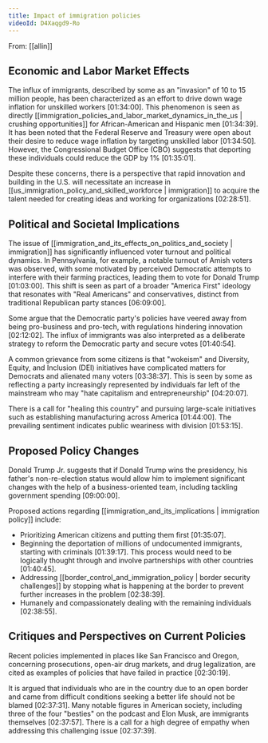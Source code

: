 ```yaml
---
title: Impact of immigration policies
videoId: D4Xaqgd9-Ro
---
```


From: [[allin]] <br/> 

## Economic and Labor Market Effects

The influx of immigrants, described by some as an "invasion" of 10 to 15 million people, has been characterized as an effort to drive down wage inflation for unskilled workers <a class="yt-timestamp" data-t="01:34:00">[01:34:00]</a>. This phenomenon is seen as directly [[immigration_policies_and_labor_market_dynamics_in_the_us | crushing opportunities]] for African-American and Hispanic men <a class="yt-timestamp" data-t="01:34:39">[01:34:39]</a>. It has been noted that the Federal Reserve and Treasury were open about their desire to reduce wage inflation by targeting unskilled labor <a class="yt-timestamp" data-t="01:34:50">[01:34:50]</a>. However, the Congressional Budget Office (CBO) suggests that deporting these individuals could reduce the GDP by 1% <a class="yt-timestamp" data-t="01:35:01">[01:35:01]</a>.

Despite these concerns, there is a perspective that rapid innovation and building in the U.S. will necessitate an increase in [[us_immigration_policy_and_skilled_workforce | immigration]] to acquire the talent needed for creating ideas and working for organizations <a class="yt-timestamp" data-t="02:28:51">[02:28:51]</a>.

## Political and Societal Implications

The issue of [[immigration_and_its_effects_on_politics_and_society | immigration]] has significantly influenced voter turnout and political dynamics. In Pennsylvania, for example, a notable turnout of Amish voters was observed, with some motivated by perceived Democratic attempts to interfere with their farming practices, leading them to vote for Donald Trump <a class="yt-timestamp" data-t="01:03:00">[01:03:00]</a>. This shift is seen as part of a broader "America First" ideology that resonates with "Real Americans" and conservatives, distinct from traditional Republican party stances <a class="yt-timestamp" data-t="06:09:00">[06:09:00]</a>.

Some argue that the Democratic party's policies have veered away from being pro-business and pro-tech, with regulations hindering innovation <a class="yt-timestamp" data-t="02:12:02">[02:12:02]</a>. The influx of immigrants was also interpreted as a deliberate strategy to reform the Democratic party and secure votes <a class="yt-timestamp" data-t="01:40:54">[01:40:54]</a>.

A common grievance from some citizens is that "wokeism" and Diversity, Equity, and Inclusion (DEI) initiatives have complicated matters for Democrats and alienated many voters <a class="yt-timestamp" data-t="03:38:37">[03:38:37]</a>. This is seen by some as reflecting a party increasingly represented by individuals far left of the mainstream who may "hate capitalism and entrepreneurship" <a class="yt-timestamp" data-t="04:20:07">[04:20:07]</a>.

There is a call for "healing this country" and pursuing large-scale initiatives such as establishing manufacturing across America <a class="yt-timestamp" data-t="01:44:00">[01:44:00]</a>. The prevailing sentiment indicates public weariness with division <a class="yt-timestamp" data-t="01:53:15">[01:53:15]</a>.

## Proposed Policy Changes

Donald Trump Jr. suggests that if Donald Trump wins the presidency, his father's non-re-election status would allow him to implement significant changes with the help of a business-oriented team, including tackling government spending <a class="yt-timestamp" data-t="09:00:00">[09:00:00]</a>.

Proposed actions regarding [[immigration_and_its_implications | immigration policy]] include:
*   Prioritizing American citizens and putting them first <a class="yt-timestamp" data-t="01:35:07">[01:35:07]</a>.
*   Beginning the deportation of millions of undocumented immigrants, starting with criminals <a class="yt-timestamp" data-t="01:39:17">[01:39:17]</a>. This process would need to be logically thought through and involve partnerships with other countries <a class="yt-timestamp" data-t="01:40:45">[01:40:45]</a>.
*   Addressing [[border_control_and_immigration_policy | border security challenges]] by stopping what is happening at the border to prevent further increases in the problem <a class="yt-timestamp" data-t="02:38:39">[02:38:39]</a>.
*   Humanely and compassionately dealing with the remaining individuals <a class="yt-timestamp" data-t="02:38:55">[02:38:55]</a>.

## Critiques and Perspectives on Current Policies

Recent policies implemented in places like San Francisco and Oregon, concerning prosecutions, open-air drug markets, and drug legalization, are cited as examples of policies that have failed in practice <a class="yt-timestamp" data-t="02:30:19">[02:30:19]</a>.

It is argued that individuals who are in the country due to an open border and came from difficult conditions seeking a better life should not be blamed <a class="yt-timestamp" data-t="02:37:31">[02:37:31]</a>. Many notable figures in American society, including three of the four "besties" on the podcast and Elon Musk, are immigrants themselves <a class="yt-timestamp" data-t="02:37:57">[02:37:57]</a>. There is a call for a high degree of empathy when addressing this challenging issue <a class="yt-timestamp" data-t="02:37:39">[02:37:39]</a>.